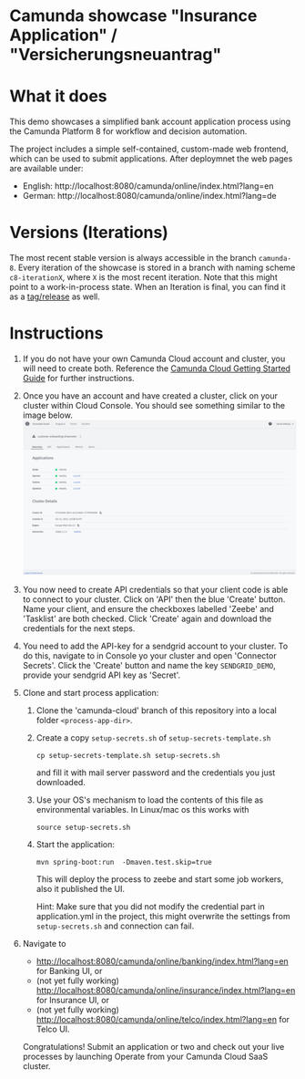# Camunda showcase "Insurance Application" / "Versicherungsneuantrag"

# What it does
This demo showcases a simplified bank account application process using the Camunda Platform 8 for workflow and decision automation.

The project includes a simple self-contained, custom-made web frontend, which can be used to submit applications.
After deploymnet the web pages are available under:

* English: http://localhost:8080/camunda/online/index.html?lang=en
* German: http://localhost:8080/camunda/online/index.html?lang=de

# Versions (Iterations)

The most recent stable version is always accessible in the branch `camunda-8`.
Every iteration of the showcase is stored in a branch with naming scheme `c8-iterationX`, where `X` is the most recent iteration.
Note that this might point to a work-in-process state.
When an Iteration is final, you can find it as a [tag/release](https://github.com/camunda-consulting/showroom-customer-onboarding/releases) as well.
# Instructions

1. If you do not have your own Camunda Cloud account and cluster, you will need to create both. Reference the [Camunda Cloud Getting Started Guide](https://camunda.com/blog/2019/09/getting-started-camunda-cloud/) for further instructions.

1. Once you have an account and have created a cluster, click on your cluster within Cloud Console. You should see something similar to the image below. 
![Cloud Console](docs/cloud_console_screenshot.png)

1. You now need to create API credentials so that your client code is able to connect to your cluster. Click on 'API' then the blue 'Create' button. Name your client, and ensure the checkboxes labelled 'Zeebe' and 'Tasklist' are both checked. Click 'Create' again and download the credentials for the next steps.

1. You need to add the API-key for a sendgrid account to your cluster.
To do this, navigate to in Console yo your cluster and open 'Connector Secrets'.
Click the 'Create' button and name the key `SENDGRID_DEMO`, provide your sendgrid API key as 'Secret'.

1. Clone and start process application:
   
   1. Clone the 'camunda-cloud' branch of this repository into a local folder `<process-app-dir>`.
   
   1. Create a copy `setup-secrets.sh` of `setup-secrets-template.sh`
   
          cp setup-secrets-template.sh setup-secrets.sh
      
      and fill it with mail server password and the credentials you just downloaded.

   1. Use your OS's mechanism to load the contents of this file as environmental variables. In Linux/mac os this works with

          source setup-secrets.sh
   
   1. Start the application:

          mvn spring-boot:run  -Dmaven.test.skip=true
      
      This will deploy the process to zeebe and start some job workers, also it published the UI.
      
      Hint: Make sure that you did not modify the credential part in application.yml in the project, this might overwrite the settings from `setup-secrets.sh` and connection can fail.

1. Navigate to
   * [http://localhost:8080/camunda/online/banking/index.html?lang=en](http://localhost:8080/camunda/online/banking/index.html?lang=en) for Banking UI, or 
   * (not yet fully working) [http://localhost:8080/camunda/online/insurance/index.html?lang=en](http://localhost:8080/camunda/online/insurance/index.html?lang=en) for Insurance UI, or
   * (not yet fully working) [http://localhost:8080/camunda/online/telco/index.html?lang=en](http://localhost:8080/camunda/online/telco/index.html?lang=en) for Telco UI.
   
   Congratulations! Submit an application or two and check out your live processes by launching Operate from your Camunda Cloud SaaS cluster.












